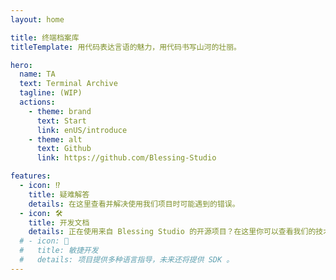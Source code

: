 ```yaml
---
layout: home

title: 终端档案库
titleTemplate: 用代码表达言语的魅力，用代码书写山河的壮丽。

hero:
  name: TA
  text: Terminal Archive
  tagline: (WIP)
  actions:
    - theme: brand
      text: Start
      link: enUS/introduce
    - theme: alt
      text: Github
      link: https://github.com/Blessing-Studio

features:
  - icon: ⁉️
    title: 疑难解答
    details: 在这里查看并解决使用我们项目时可能遇到的错误。
  - icon: 🛠️
    title: 开发文档
    details: 正在使用来自 Blessing Studio 的开源项目？在这里你可以查看我们的技术文档。
  # - icon: 🖖
  #   title: 敏捷开发
  #   details: 项目提供多种语言指导，未来还将提供 SDK 。
---
```

